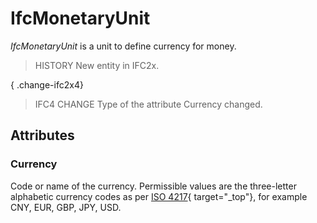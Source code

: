 # IfcMonetaryUnit

_IfcMonetaryUnit_ is a unit to define currency for money.<!-- end of definition -->

> HISTORY  New entity in IFC2x.

{ .change-ifc2x4}
> IFC4 CHANGE  Type of the attribute Currency changed.

## Attributes

### Currency
Code or name of the currency.  Permissible values are the three-letter alphabetic currency codes as per [ISO 4217](http://www.iso.org/iso/support/faqs/faqs_widely_used_standards/widely_used_standards_other/currency_codes/currency_codes_list-1.htm){ target="_top"}, for example CNY, EUR, GBP, JPY, USD.
